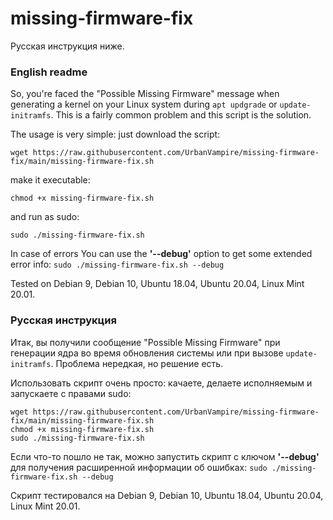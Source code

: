# missing-firmware-fix
Русская инструкция ниже.

### English readme

So, you're faced the "Possible Missing Firmware" message when generating a kernel on your Linux system during `apt updgrade` or `update-initramfs`. This is a fairly common problem and this script is the solution.

The usage is very simple: just download the script:
```
wget https://raw.githubusercontent.com/UrbanVampire/missing-firmware-fix/main/missing-firmware-fix.sh
```
make it executable:
```
chmod +x missing-firmware-fix.sh
```
and run as sudo:
```
sudo ./missing-firmware-fix.sh
```
In case of errors You can use the **'--debug'** option to get some extended error info:
`sudo ./missing-firmware-fix.sh --debug`

Tested on Debian 9, Debian 10, Ubuntu 18.04, Ubuntu 20.04, Linux Mint 20.01.

### Русская инструкция

Итак, вы получили сообщение "Possible Missing Firmware" при генерации ядра во время обновления системы или при вызове `update-initramfs`. Проблема нередкая, но решение есть.

Использовать скрипт очень просто: качаете, делаете исполняемым и запускаете с правами sudo:
```
wget https://raw.githubusercontent.com/UrbanVampire/missing-firmware-fix/main/missing-firmware-fix.sh
chmod +x missing-firmware-fix.sh
sudo ./missing-firmware-fix.sh
```
Если что-то пошло не так, можно запустить скрипт с ключом **'--debug'** для получения расширенной информации об ошибках:
`sudo ./missing-firmware-fix.sh --debug`

Скрипт тестировался на Debian 9, Debian 10, Ubuntu 18.04, Ubuntu 20.04, Linux Mint 20.01.
